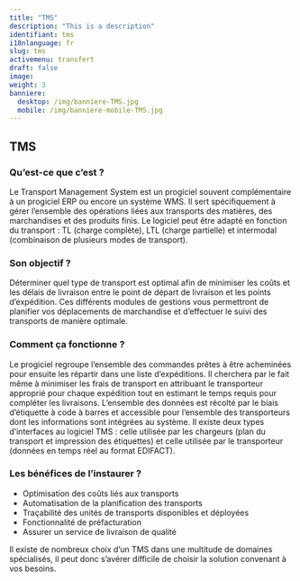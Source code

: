 ```yaml
---
title: "TMS"
description: "This is a description"
identifiant: tms
i18nlanguage: fr
slug: tms
activemenu: transfert
draft: false
image:
weight: 3
banniere:
  desktop: /img/banniere-TMS.jpg
  mobile: /img/banniere-mobile-TMS.jpg
---
```


## TMS

### Qu’est-ce que c’est ?

Le Transport Management System est un progiciel souvent complémentaire à un progiciel ERP ou encore un système WMS. Il sert spécifiquement à gérer l’ensemble des opérations liées aux transports des matières, des marchandises et des produits finis. Le logiciel peut être adapté en fonction du transport : TL (charge complète), LTL (charge partielle) et intermodal (combinaison de plusieurs modes de transport).

### Son objectif ?

Déterminer quel type de transport est optimal afin de minimiser les coûts et les délais de livraison entre le point de départ de livraison et les points d’expédition. Ces différents modules de gestions vous permettront de planifier vos déplacements de marchandise et d’effectuer le suivi des transports de manière optimale. 

### Comment ça fonctionne ?

Le progiciel regroupe l’ensemble des commandes prêtes à être acheminées pour ensuite les répartir dans une liste d’expéditions. Il cherchera par le fait même à minimiser les frais de transport en attribuant le transporteur approprié pour chaque expédition tout en estimant le temps requis pour compléter les livraisons. L’ensemble des données est récolté par le biais d’étiquette à code à barres et accessible pour l’ensemble des transporteurs dont les informations sont intégrées au système. Il existe deux types d’interfaces au logiciel TMS : celle utilisée par les chargeurs (plan du transport et impression des étiquettes) et celle utilisée par le transporteur (données en temps réel au format EDIFACT).

### Les bénéfices de l’instaurer ?

- Optimisation des coûts liés aux transports
- Automatisation de la planification des transports
- Traçabilité des unités de transports disponibles et déployées
- Fonctionnalité de préfacturation 
- Assurer un service de livraison de qualité

Il existe de nombreux choix d’un TMS dans une multitude de domaines spécialisés, il peut donc s’avérer difficile de choisir la solution convenant à vos besoins. 